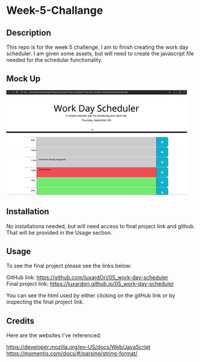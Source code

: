 # Week-5-Challange

## Description

This repo is for the week 5 challenge. I am to finish creating the work day scheduler. I am given some assets, but will need to create the javascript file needed for the schedular functionality. 

## Mock Up

![](assets/images/05-third-party-apis-homework-demo.gif)

## Installation

No installations needed, but will need access to final project link and github. That will be provided in the Usage section.

## Usage

To see the final project please see the links below:

GitHub link: https://github.com/luxardOri/05_work-day-scheduler  
Final project link: https://luxardori.github.io/05_work-day-scheduler

You can see the html used by either clicking on the gitHub link or by inspecting the final project link.


## Credits

Here are the websites I've referenced:  

https://developer.mozilla.org/en-US/docs/Web/JavaScript  
https://momentjs.com/docs/#/parsing/string-format/  
